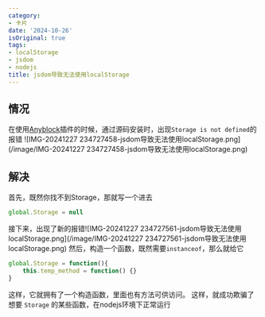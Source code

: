 ```yaml
---
category:
- 卡片
date: '2024-10-26'
isOriginal: true
tags:
- localStorage
- jsdom
- nodejs
title: jsdom导致无法使用localStorage
---
```

## 情况
在使用[Anyblock](Anyblock)插件的时候，通过源码安装时，出现`Storage is not defined`的报错
![IMG-20241227 234727458-jsdom导致无法使用localStorage.png](/image/IMG-20241227 234727458-jsdom导致无法使用localStorage.png)
## 解决
首先，既然你找不到Storage，那就写一个进去
```js
global.Storage = null
```
接下来，出现了新的报错![IMG-20241227 234727561-jsdom导致无法使用localStorage.png](/image/IMG-20241227 234727561-jsdom导致无法使用localStorage.png)
然后，构造一个函数，既然需要`instanceof`，那么就给它
```js
global.Storage = function(){
    this.temp_method = function() {}
}
```
这样，它就拥有了一个构造函数，里面也有方法可供访问。
这样，就成功欺骗了想要 `Storage` 的某些函数，在nodejs环境下正常运行